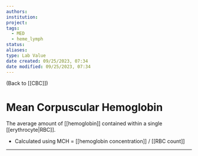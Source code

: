 ```yaml
---
authors: 
institution: 
project: 
tags:
  - MED
  - heme_lymph
status: 
aliases: 
type: Lab Value
date created: 09/25/2023, 07:34
date modified: 09/25/2023, 07:34
---
```


(Back to [[CBC]])

# Mean Corpuscular Hemoglobin

The average amount of [[hemoglobin]] contained within a single [[erythrocyte|RBC]].
- Calculated using MCH = [[hemoglobin concentration]] / [[RBC count]]

---
